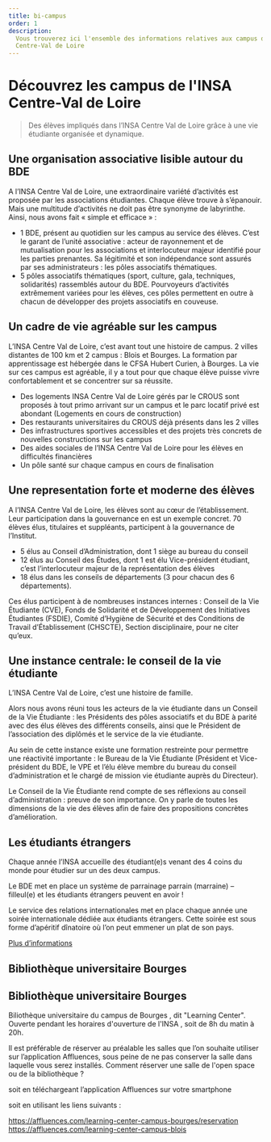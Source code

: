 ```yaml
---
title: bi-campus
order: 1
description:
  Vous trouverez ici l'ensemble des informations relatives aux campus de l'INSA
  Centre-Val de Loire
---
```


# Découvrez les campus de l'INSA Centre-Val de Loire

> Des élèves impliqués dans l’INSA Centre Val de Loire grâce à une vie étudiante
> organisée et dynamique.

## Une organisation associative lisible autour du BDE

A l’INSA Centre Val de Loire, une extraordinaire variété d’activités est
proposée par les associations étudiantes. Chaque élève trouve à s’épanouir. Mais
une multitude d’activités ne doit pas être synonyme de labyrinthe. Ainsi, nous
avons fait « simple et efficace » :

- 1 BDE, présent au quotidien sur les campus au service des élèves. C’est le
  garant de l’unité associative : acteur de rayonnement et de mutualisation pour
  les associations et interlocuteur majeur identifié pour les parties prenantes.
  Sa légitimité et son indépendance sont assurés par ses administrateurs : les
  pôles associatifs thématiques.
- 5 pôles associatifs thématiques (sport, culture, gala, techniques,
  solidarités) rassemblés autour du BDE. Pourvoyeurs d’activités extrêmement
  variées pour les élèves, ces pôles permettent en outre à chacun de développer
  des projets associatifs en couveuse.

## Un cadre de vie agréable sur les campus

L’INSA Centre Val de Loire, c’est avant tout une histoire de campus. 2 villes
distantes de 100 km et 2 campus : Blois et Bourges. La formation par
apprentissage est hébergée dans le CFSA Hubert Curien, à Bourges. La vie sur ces
campus est agréable, il y a tout pour que chaque élève puisse vivre
confortablement et se concentrer sur sa réussite.

- Des logements INSA Centre Val de Loire gérés par le CROUS sont proposés à tout
  primo arrivant sur un campus et le parc locatif privé est abondant (Logements
  en cours de construction)
- Des restaurants universitaires du CROUS déjà présents dans les 2 villes
- Des infrastructures sportives accessibles et des projets très concrets de
  nouvelles constructions sur les campus
- Des aides sociales de l’INSA Centre Val de Loire pour les élèves en
  difficultés financières
- Un pôle santé sur chaque campus en cours de finalisation

## Une representation forte et moderne des élèves

A l’INSA Centre Val de Loire, les élèves sont au cœur de l’établissement. Leur
participation dans la gouvernance en est un exemple concret. 70 élèves élus,
titulaires et suppléants, participent à la gouvernance de l’Institut.

- 5 élus au Conseil d’Administration, dont 1 siège au bureau du conseil
- 12 élus au Conseil des Études, dont 1 est élu Vice-président étudiant, c’est
  l’interlocuteur majeur de la représentation des élèves
- 18 élus dans les conseils de départements (3 pour chacun des 6 départements).

Ces élus participent à de nombreuses instances internes : Conseil de la Vie
Étudiante (CVE), Fonds de Solidarité et de Développement des Initiatives
Étudiantes (FSDIE), Comité d’Hygiène de Sécurité et des Conditions de Travail
d’Établissement (CHSCTE), Section disciplinaire, pour ne citer qu’eux.

## Une instance centrale: le conseil de la vie étudiante

L’INSA Centre Val de Loire, c’est une histoire de famille.

Alors nous avons réuni tous les acteurs de la vie étudiante dans un Conseil de
la Vie Étudiante : les Présidents des pôles associatifs et du BDE à parité avec
des élus élèves des différents conseils, ainsi que le Président de l’association
des diplômés et le service de la vie étudiante.

Au sein de cette instance existe une formation restreinte pour permettre une
réactivité importante : le Bureau de la Vie Étudiante (Président et
Vice-président du BDE, le VPE et l’élu élève membre du bureau du conseil
d’administration et le chargé de mission vie étudiante auprès du Directeur).

Le Conseil de la Vie Étudiante rend compte de ses réflexions au conseil
d’administration : preuve de son importance. On y parle de toutes les dimensions
de la vie des élèves afin de faire des propositions concrètes d’amélioration.

## Les étudiants étrangers

Chaque année l’INSA accueille des étudiant(e)s venant des 4 coins du monde pour
étudier sur un des deux campus.

Le BDE met en place un système de parrainage parrain (marraine) – filleul(e) et
les étudiants étrangers peuvent en avoir !

Le service des relations internationales met en place chaque année une soirée
internationale dédiée aux étudiants étrangers. Cette soirée est sous forme
d’apéritif dînatoire où l’on peut emmener un plat de son pays.

[Plus d’informations](http://www.insa-centrevaldeloire.fr/fr/international)

## Bibliothèque universitaire Bourges

<campus-center>
  <campus-responsive-image
    folder-name="additional_pic"
    name="learning_center.jpg"
    max-width="400"></campus-responsive-image>
</campus-center>

## Bibliothèque universitaire Bourges

<campus-center>
  <campus-responsive-image
    folder-name="additional_pic"
    name="bu_blois.jpeg"
    max-width="400"></campus-responsive-image>
</campus-center>


Biliothèque universitaire du campus de Bourges , dit "Learning Center". Ouverte pendant les horaires d'ouverture de l'INSA , soit de 8h du matin à 20h.

Il est préférable de réserver au préalable les salles que l’on souhaite utiliser sur l’application Affluences, sous peine de ne pas conserver la salle dans laquelle vous serez installés.
Comment réserver une salle de l'open space ou de la bibliothèque ?

soit en téléchargeant l’application Affluences sur votre smartphone

soit en utilisant les liens suivants :

https://affluences.com/learning-center-campus-bourges/reservation
https://affluences.com/learning-center-campus-blois



